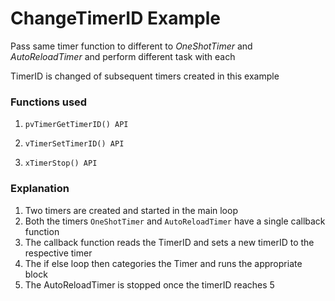 # ChangeTimerID Example

Pass same timer function to different to *OneShotTimer* and *AutoReloadTimer* and perform different task with each

TimerID is changed of subsequent timers created in this example

### Functions used

1. `pvTimerGetTimerID() API`

2. `vTimerSetTimerID() API`

3. `xTimerStop() API`

### Explanation

1. Two timers are created and started in the main loop
2. Both the timers `OneShotTimer` and `AutoReloadTimer` have a single callback function
3. The callback function reads the TimerID and sets a new timerID to the respective timer
4. The if else loop then categories the Timer and runs the appropriate block
5. The AutoReloadTimer is stopped once the timerID reaches 5
